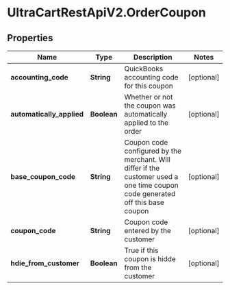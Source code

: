 # UltraCartRestApiV2.OrderCoupon

## Properties

Name | Type | Description | Notes
------------ | ------------- | ------------- | -------------
**accounting_code** | **String** | QuickBooks accounting code for this coupon | [optional] 
**automatically_applied** | **Boolean** | Whether or not the coupon was automatically applied to the order | [optional] 
**base_coupon_code** | **String** | Coupon code configured by the merchant.  Will differ if the customer used a one time coupon code generated off this base coupon | [optional] 
**coupon_code** | **String** | Coupon code entered by the customer | [optional] 
**hdie_from_customer** | **Boolean** | True if this coupon is hidde from the customer | [optional] 


